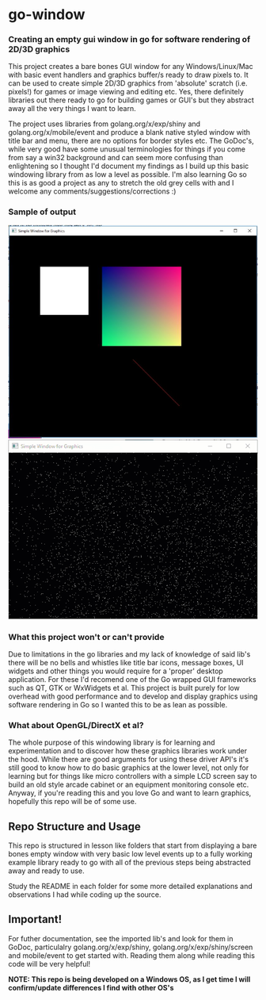# go-window

### Creating an empty gui window in go for software rendering of 2D/3D graphics
This project creates a bare bones GUI window for any Windows/Linux/Mac with basic event handlers 
and graphics buffer/s ready to draw pixels to. It can be used to create simple 2D/3D graphics 
from 'absolute' scratch (i.e. pixels!) for games or image viewing and editing etc.
Yes, there definitely libraries out there ready to go for building games or GUI's but they abstract
away all the very things I want to learn.

The project uses libraries from golang.org/x/exp/shiny and golang.org/x/mobile/event and produce a
blank native styled window with title bar and menu, there are no options for border styles etc.
The GoDoc's, while very good have some unusual terminologies for things if you come from say a win32 background
and can seem more confusing than enlightening so I thought I'd document my findings as I build up this basic 
windowing library from as low a level as possible.
I'm also learning Go so this is as good a project as any to stretch the old grey cells with and I welcome any
comments/suggestions/corrections :)

### Sample of output
![simple window](https://github.com/MickDuprez/go-window/blob/master/go-window_03.JPG)
![3d star field](https://github.com/MickDuprez/go-window/blob/master/06%20-%203D%20stars%20simulation/star3d.gif)

### What this project won't or can't provide
Due to limitations in the go libraries and my lack of knowledge of said lib's there will
be no bells and whistles like title bar icons, message boxes, UI widgets and other things you
would require for a 'proper' desktop application. For these I'd recomend one of the Go wrapped
GUI frameworks such as QT, GTK or WxWidgets et al.
This project is built purely for low overhead with good performance and to develop and display 
graphics using software rendering in Go so I wanted this to be as lean as possible.

### What about OpenGL/DirectX et al?
The whole purpose of this windowing library is for learning and experimentation and to discover how these
graphics libraries work under the hood. While there are good arguments for using these driver API's it's still good
to know how to do basic graphics at the lower level, not only for learning but for things like micro controllers
with a simple LCD screen say to build an old style arcade cabinet or an equipment monitoring console etc.
Anyway, if you're reading this and you love Go and want to learn graphics, hopefully this repo will be of some use.

## Repo Structure and Usage
This repo is structured in lesson like folders that start from displaying a bare bones empty window with
very basic low level events up to a fully working example library ready to go with all of the previous steps
being abstracted away and ready to use.

Study the README in each folder for some more detailed explanations and observations I had while coding
up the source.

## Important!
For futher documentation, see the imported lib's and look for them in GoDoc, particulalry golang.org/x/exp/shiny,
golang.org/x/exp/shiny/screen and mobile/event to get started with. 
Reading them along while reading this code will be very helpful!

__NOTE: This repo is being developed on a Windows OS, as I get time I will confirm/update differences
I find with other OS's__



